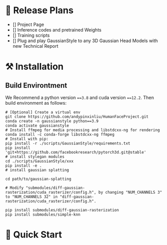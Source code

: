 # 📝 Release Plans

- [] Project Page
- [] Inference codes and pretrained Weights
- [] Training scripts
- [] Plug and play GaussianStyle to any 3D Gaussian Head Models with new Technical Report


# ⚒️ Installation

## Build Environtment

We Recommend a python version `==3.8` and cuda version `==12.2`. Then build environment as follows:

```shell
# [Optional] Create a virtual env
git clone https://github.com/andypinxinliu/HumanFaceProject.git
conda create -n gaussianstyle python==3.9
conda activate gaussianstyle
# Install ffmpeg for media processing and libstdcxx-ng for rendering
conda install -c conda-forge libstdcxx-ng ffmpeg
# Install with pip:
pip install -r ./scripts/GaussianStyle/requirements.txt
pip install 'git+https://github.com/facebookresearch/pytorch3d.git@stable'
# install stylegan modules
cd ./scripts/GaussianStyle/xxx
pip install -e .
# install gaussian splatting

cd path/to/gaussian-splatting

# Modify "submodules/diff-gaussian-rasterization/cuda_rasterizer/config.h", by changing "NUM_CHANNELS 3" to "NUM_CHANNELS 32" in "diff-gaussian-rasterization/cuda_rasterizer/config.h".

pip install submodules/diff-gaussian-rasterization
pip install submodules/simple-knn

```

# 🚀 Quick Start